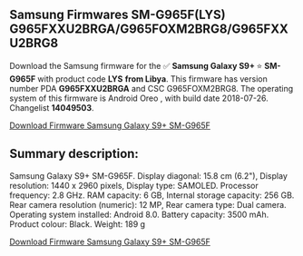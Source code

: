 <h2>Samsung Firmwares SM-G965F(LYS) G965FXXU2BRGA/G965FOXM2BRG8/G965FXXU2BRG8</h2>
Download the Samsung firmware for the ✅ <strong>Samsung Galaxy S9+ </strong> ⭐ <strong>SM-G965F</strong> with product code <strong>LYS</strong> <strong> from Libya</strong>. This firmware has version number PDA <strong>G965FXXU2BRGA</strong> and CSC G965FOXM2BRG8. The operating system of this firmware is Android Oreo , with build date 2018-07-26. Changelist <strong>14049503</strong>.


[Download Firmware Samsung Galaxy S9+ SM-G965F](https://samfirm.shop/samsung/firmware/113)
<h2>Summary description:</h2>
<p>Samsung Galaxy S9+ SM-G965F. Display diagonal: 15.8 cm (6.2"), Display resolution: 1440 x 2960 pixels, Display type: SAMOLED. Processor frequency: 2.8 GHz. RAM capacity: 6 GB, Internal storage capacity: 256 GB. Rear camera resolution (numeric): 12 MP, Rear camera type: Dual camera. Operating system installed: Android 8.0. Battery capacity: 3500 mAh. Product colour: Black. Weight: 189 g</p>


[Download Firmware Samsung Galaxy S9+ SM-G965F](https://samfirm.shop/samsung/firmware/113)
